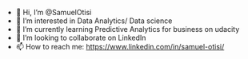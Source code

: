 - 👋 Hi, I’m @SamuelOtisi
- 👀 I’m interested in Data Analytics/ Data science
- 🌱 I’m currently learning Predictive Analytics for business on udacity
- 💞️ I’m looking to collaborate on LinkedIn
- 📫 How to reach me: https://www.linkedin.com/in/samuel-otisi/

<!---
SamuelOtisi/SamuelOtisi is a ✨ special ✨ repository because its `README.md` (this file) appears on your GitHub profile.
You can click the Preview link to take a look at your changes.
--->
